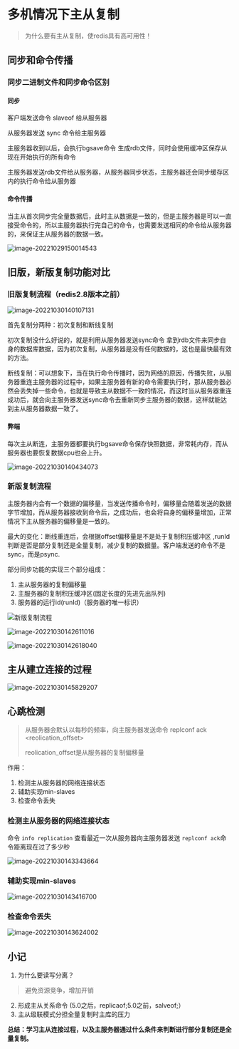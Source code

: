 # 多机情况下主从复制

> 为什么要有主从复制，使redis具有高可用性！

## 同步和命令传播

### 同步二进制文件和同步命令区别



#### 同步

客户端发送命令 slaveof  给从服务器

从服务器发送 sync 命令给主服务器

主服务器收到以后，会执行bgsave命令 生成rdb文件，同时会使用缓冲区保存从现在开始执行的所有命令

主服务器发送rdb文件给从服务器，从服务器同步状态，主服务器还会同步缓存区内的执行命令给从服务器

#### 命令传播
当主从首次同步完全量数据后，此时主从数据是一致的，但是主服务器是可以一直接受命令的，所以主服务器执行完自己的命令，也需要发送相同的命令给从服务器的，来保证主从服务器的数据一致。

![image-20221029150014543](https://img.ggball.top/img/image-20221029150014543.png?picGo)



## 旧版，新版复制功能对比

### 旧版复制流程（redis2.8版本之前）

![image-20221030140107131](https://img.ggball.top/img/image-20221030140107131.png?picGo)

首先复制分两种：初次复制和断线复制

初次复制没什么好说的，就是利用从服务器发送sync命令 拿到rdb文件来同步自身的数据库数据，因为初次复制，从服务器是没有任何数据的，这也是最快最有效的方法。

断线复制：可以想象下，当在执行命令传播时，因为网络的原因，传播失败，从服务器重连主服务器的过程中，如果主服务器有新的命令需要执行时，那从服务器必然会丢失掉一些命令，也就是导致主从数据不一致的情况，而这时当从服务器重连成功后，就会向主服务器发送sync命令去重新同步主服务器的数据，这样就能达到主从服务器数据一致了。

#### 弊端

每次主从断连，主服务器都要执行bgsave命令保存快照数据，非常耗内存，而从服务器也要恢复数据cpu也会上升。

![image-20221030140434073](https://img.ggball.top/img/image-20221030140434073.png?picGo)



### 新版复制流程

主服务器内会有一个数据的偏移量，当发送传播命令时，偏移量会随着发送的数据字节增加，而从服务器接收到命令后，之成功后，也会将自身的偏移量增加，正常情况下主从服务器的偏移量是一致的。

最大的变化：断线重连后，会根据offset偏移量是不是处于复制积压缓冲区 ,runId判断是否是部分复制还是全量复制，减少复制的数据量。客户端发送的命令不是sync，而是psync.

部分同步功能的实现三个部分组成：

1. 主从服务器的复制偏移量
2. 主服务器的复制积压缓冲区(固定长度的先进先出队列)
3. 服务器的运行id(runId)（服务器的唯一标识）

![新版复制流程](https://img.ggball.top/img/image-20221030142553561.png?picGo)

![image-20221030142611016](https://img.ggball.top/img/image-20221030142611016.png?picGo)

![image-20221030142618040](https://img.ggball.top/img/image-20221030142618040.png?picGo)

## 主从建立连接的过程

![image-20221030145829207](https://img.ggball.top/img/image-20221030145829207.png?picGo)

## 心跳检测

> 从服务器会默认以每秒的频率，向主服务器发送命令 replconf ack <reolication_offset>
>
> reolication_offset是从服务器的复制偏移量

作用：

1. 检测主从服务器的网络连接状态
2. 辅助实现min-slaves
3. 检查命令丢失

### 检测主从服务器的网络连接状态

命令 `info replication` 查看最近一次从服务器向主服务器发送 `replconf ack`命令距离现在过了多少秒

![image-20221030143343664](https://img.ggball.top/img/image-20221030143343664.png?picGo)



### 辅助实现min-slaves

![image-20221030143416700](https://img.ggball.top/img/image-20221030143416700.png?picGo)



### 检查命令丢失

![image-20221030143624002](https://img.ggball.top/img/image-20221030143624002.png?picGo)


## 小记
1. 为什么要读写分离？

>避免资源竞争，增加开销

2. 形成主从关系命令 (5.0之后，replicaof;5.0之前，salveof;）
3. 主从级联模式分担全量复制时主库的压力


**总结：学习主从连接过程，以及主服务器通过什么条件来判断进行部分复制还是全量复制。**

